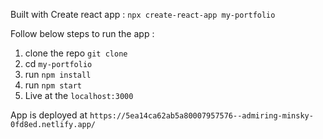 Built with Create react app : `npx create-react-app my-portfolio`

Follow below steps to run the app :
1. clone the repo `git clone`
2. cd `my-portfolio`
3. run `npm install`
4. run `npm start`
5. Live at the `localhost:3000`

App is deployed at `https://5ea14ca62ab5a80007957576--admiring-minsky-0fd8ed.netlify.app/`
